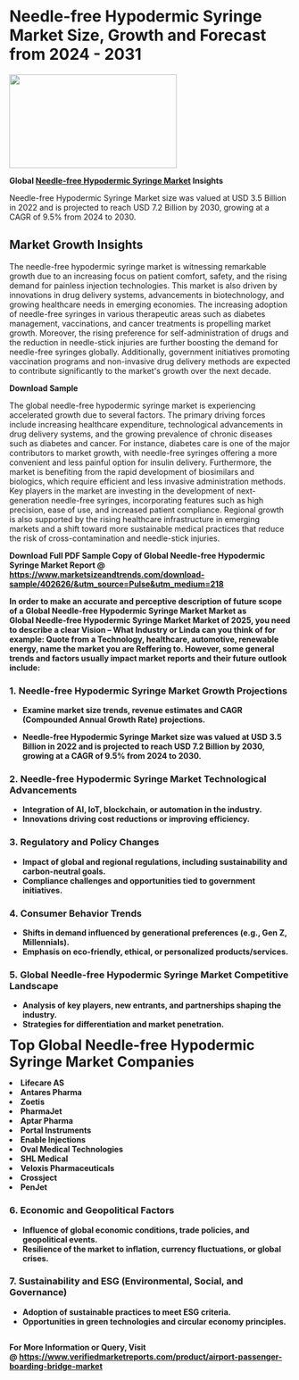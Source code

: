 <H1>Needle-free Hypodermic Syringe Market Size, Growth and Forecast from 2024 - 2031</H1><img class="aligncenter size-medium wp-image-584254" src="https://thirdeyenews.in/wp-content/uploads/2024/09/Global-Market-Research-300x168.jpeg" alt="" width="300" height="168" /><p><strong>Global&nbsp;<a href="https://www.marketsizeandtrends.com/download-sample/402626/&amp;utm_source=Pulse&amp;utm_medium=218">Needle-free Hypodermic Syringe Market</a> Insights</strong></p><p>Needle-free Hypodermic Syringe Market size was valued at USD 3.5 Billion in 2022 and is projected to reach USD 7.2 Billion by 2030, growing at a CAGR of 9.5% from 2024 to 2030.</p><p><h2>Market Growth Insights</h2> <p>The needle-free hypodermic syringe market is witnessing remarkable growth due to an increasing focus on patient comfort, safety, and the rising demand for painless injection technologies. This market is also driven by innovations in drug delivery systems, advancements in biotechnology, and growing healthcare needs in emerging economies. The increasing adoption of needle-free syringes in various therapeutic areas such as diabetes management, vaccinations, and cancer treatments is propelling market growth. Moreover, the rising preference for self-administration of drugs and the reduction in needle-stick injuries are further boosting the demand for needle-free syringes globally. Additionally, government initiatives promoting vaccination programs and non-invasive drug delivery methods are expected to contribute significantly to the market's growth over the next decade.</p> <p><strong>Download Sample</strong></p> <p>The global needle-free hypodermic syringe market is experiencing accelerated growth due to several factors. The primary driving forces include increasing healthcare expenditure, technological advancements in drug delivery systems, and the growing prevalence of chronic diseases such as diabetes and cancer. For instance, diabetes care is one of the major contributors to market growth, with needle-free syringes offering a more convenient and less painful option for insulin delivery. Furthermore, the market is benefiting from the rapid development of biosimilars and biologics, which require efficient and less invasive administration methods. Key players in the market are investing in the development of next-generation needle-free syringes, incorporating features such as high precision, ease of use, and increased patient compliance. Regional growth is also supported by the rising healthcare infrastructure in emerging markets and a shift toward more sustainable medical practices that reduce the risk of cross-contamination and needle-stick injuries.</p> <p><strong></p><p><span class=""><strong>Download Full PDF Sample Copy of Global Needle-free Hypodermic Syringe Market Report</strong> @ <a href="https://www.marketsizeandtrends.com/download-sample/402626/&amp;utm_source=Pulse&amp;utm_medium=218" target="_blank">https://www.marketsizeandtrends.com/download-sample/402626/&amp;utm_source=Pulse&amp;utm_medium=218</a></span></p><p>In order to make an accurate and perceptive description of future scope of a Global&nbsp;Needle-free Hypodermic Syringe Market Market as Global&nbsp;Needle-free Hypodermic Syringe Market Market of 2025, you need to describe a clear Vision &ndash; What Industry or Linda can you think of for example: Quote from a Technology, healthcare, automotive, renewable energy, name the market you are Reffering to. However, some general trends and factors usually impact market reports and their future outlook include:</p><h3>1.&nbsp;<strong>Needle-free Hypodermic Syringe Market Growth Projections</strong></h3><ul><li>Examine market size trends, revenue estimates and CAGR (Compounded Annual Growth Rate) projections.</li><li><p>Needle-free Hypodermic Syringe Market size was valued at USD 3.5 Billion in 2022 and is projected to reach USD 7.2 Billion by 2030, growing at a CAGR of 9.5% from 2024 to 2030.</p></li></ul><h3>2.&nbsp;<strong>Needle-free Hypodermic Syringe Market Technological Advancements</strong></h3><ul><li>Integration of AI, IoT, blockchain, or automation in the industry.</li><li>Innovations driving cost reductions or improving efficiency.</li></ul><h3>3.&nbsp;<strong>Regulatory and Policy Changes</strong></h3><ul><li>Impact of global and regional regulations, including sustainability and carbon-neutral goals.</li><li>Compliance challenges and opportunities tied to government initiatives.</li></ul><h3>4.&nbsp;<strong>Consumer Behavior Trends</strong></h3><ul><li>Shifts in demand influenced by generational preferences (e.g., Gen Z, Millennials).</li><li>Emphasis on eco-friendly, ethical, or personalized products/services.</li></ul><h3>5.&nbsp;<strong>Global Needle-free Hypodermic Syringe Market Competitive Landscape</strong></h3><ul><li>Analysis of key players, new entrants, and partnerships shaping the industry.</li><li>Strategies for differentiation and market penetration.</li></ul><p data-pm-slice="1 1 []"><span style="color: inherit; font-family: inherit; font-size: 25px;">Top Global Needle-free Hypodermic Syringe Market Companies</span></p><div class="" data-test-id=""><p><li>Lifecare AS</li><li> Antares Pharma</li><li> Zoetis</li><li> PharmaJet</li><li> Aptar Pharma</li><li> Portal Instruments</li><li> Enable Injections</li><li> Oval Medical Technologies</li><li> SHL Medical</li><li> Veloxis Pharmaceuticals</li><li> Crossject</li><li> PenJet</li></p></div><h3>6.&nbsp;<strong>Economic and Geopolitical Factors</strong></h3><ul><li>Influence of global economic conditions, trade policies, and geopolitical events.</li><li>Resilience of the market to inflation, currency fluctuations, or global crises.</li></ul><h3>7.&nbsp;<strong>Sustainability and ESG (Environmental, Social, and Governance)</strong></h3><ul><li>Adoption of sustainable practices to meet ESG criteria.</li><li>Opportunities in green technologies and circular economy principles.</li></ul><h2><strong style="font-size: 14px;">For More Information or Query, Visit @&nbsp;</strong><a style="background-color: #ffffff; font-size: 14px;" href="https://www.marketsizeandtrends.com/report/needle-free-hypodermic-syringe-market/" target="_blank">https://www.verifiedmarketreports.com/product/airport-passenger-boarding-bridge-market</a></h2>
